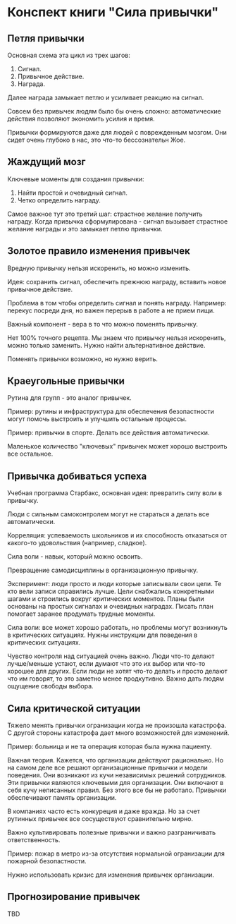 # Конспект книги "Сила привычки"

## Петля привычки

Основная схема эта цикл из трех шагов:

1.  Сигнал.
1.  Привычное действие.
1.  Награда.

Далее награда замыкает петлю и усиливает реакцию на сигнал.

Совсем без привычек людям было бы очень сложно: автоматические действия позволяют экономить усилия и время.

Привычки формируются даже для людей с поврежденным мозгом. Они сидет очень глубоко в нас, это что-то бессознательн Жое.

## Жаждущий мозг

Ключевые моменты для создания привычки:

1.  Найти простой и очевидный сигнал.
2.  Четко определить награду.

Самое важное тут это третий шаг: страстное желание получить награду. Когда привычка сформулирована - сигнал вызывает страстное желание награды и это замыкает петлю привычки.

## Золотое правило изменения привычек

Вредную привычку нельзя искоренить, но можно изменить.

Идея: сохранить сигнал, обеспечить прежнюю награду, вставить новое привычное действие.

Проблема в том чтобы определить сигнал и понять награду. Например: перекус посреди дня, но важен перерыв в работе а не прием пищи.

Важный компонент - вера в то что можно поменять привычку.

Нет 100% точного рецепта. Мы знаем что привычку нельзя искоренить, можно только заменить. Нужно найти альтернативное действие. 

Поменять привычки возможно, но нужно верить.

## Краеугольные привычки

Рутина для групп - это аналог привычек.

Пример: рутины и инфраструктура для обеспечения безопастности могут помочь выстроить и улучшить остальные процессы.

Пример: привычки в спорте. Делать все действия автоматически.

Маленькое количество "ключевых" привычек может хорошо выстроить все остальное.

##  Привычка добиваться успеха

Учебная программа Старбакс, основная идея: превратить силу воли в привычку.

Люди с сильным самоконтролем могут не стараться а делать все автоматически.

Корреляция: успеваемость школьников и их способность отказаться от какого-то удовольствия (например, сладкое).

Сила воли - навык, который можно освоить.

Превращение самодисциплины в организационную привычку.

Эксперимент: люди просто и люди которые записывали свои цели. Те кто вели записи справились лучше. Цели снабжались конкретными шагами и строились вокруг критических моментов. Планы были основаны на простых сигналах и очевидных наградах. Писать план помогает заранее продумать трудные моменты.

Сила воли: все может хорошо работать, но проблемы могут возникнуть в критических ситуациях. Нужны инструкции для поведения в критических ситуациях.

Чувство контроля над ситуацией очень важно. Люди что-то делают лучше/меньше устают, если думают что это их выбор или что-то хорошее для других. Если люди не хотят что-то делать и просто делают что им говорят, то это заметно менее продкутивно. Важно дать людям ощущение свободы выбора.

## Сила критической ситуации

Тяжело менять привычки огранизации когда не произошла катастрофа. С другой стороны катастрофа дает много возможностей для изменений.

Пример: больница и не та операция которая была нужна пациенту.

Важная теория. Кажется, что организации действуют рационально. Но на самом деле все решают организационные привычки и модели поведения. Они возникают из кучи независимых решений сотрудников. Эти привычки являются ключевыми для организации. Они включают в себя кучу неписанных правил. Без этого все бы не работало. Привычки обеспечивают память организации.

В компаниях часто есть конкуреция и даже вражда. Но за счет рутинных привычек все сосуществуют сравнительно мирно.

Важно культивировать полезные привычки и важно разграничивать ответственность.

Пример: пожар в метро из-за отсутствия нормальной огранизации для пожарной безопастности.

Нужно использовать кризис для изменения привычек организации.

## Прогнозирование привычек

TBD
